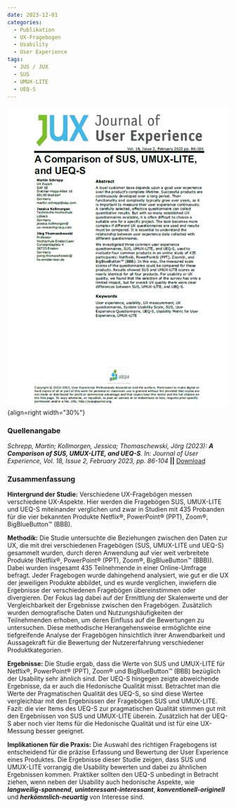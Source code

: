 ```yaml
---
date: 2023-12-01
categories:
  - Publikation
  - UX-Fragebogen
  - Usability
  - User Experience
tags:
  - JUS / JUX
  - SUS
  - UMUX-LITE
  - UEQ-S
---
```

![Artikel Vergleich SUS, UMUX-LITE, UEQ-S](assets/2023-article-comparison-sus-umux-lite-ueq-s.PNG){align=right width="30%"}

### Quellenangabe
*Schrepp, Martin; Kollmorgen, Jessica; Thomaschewski, Jörg (2023): __A Comparison of SUS, UMUX-LITE, and UEQ-S__. In: Journal of User Experience, Vol. 18, Issue 2, February 2023, pp. 86-104* **||** [Download](https://uxpajournal.org/sus-umux-lite-ueq-s/)

### Zusammenfassung

**Hintergrund der Studie:** Verschiedene UX-Fragebögen messen verschiedene UX-Aspekte. Hier werden die Fragebögen SUS, UMUX-LITE und UEQ-S miteinander verglichen und zwar in Studien mit 435 Probanden für die vier bekannten Produkte Netflix®, PowerPoint® (PPT), Zoom®, BigBlueButton™ (BBB).

<!-- more -->

**Methodik:**  Die Studie untersuchte die Beziehungen zwischen den Daten zur UX, die mit drei verschiedenen Fragebögen (SUS, UMUX-LITE und UEQ-S) gesammelt wurden, durch deren Anwendung auf vier weit verbreitete Produkte (Netflix®, PowerPoint® (PPT), Zoom®, BigBlueButton™ (BBB)). Dabei wurden insgesamt 435 Teilnehmende in einer Online-Umfrage befragt. Jeder Fragebogen wurde dahingehend analysiert, wie gut er die UX der jeweiligen Produkte abbildet, und es wurde verglichen, inwiefern die Ergebnisse der verschiedenen Fragebögen übereinstimmen oder divergieren. Der Fokus lag dabei auf der Ermittlung der Skalenwerte und der Vergleichbarkeit der Ergebnisse zwischen den Fragebögen. Zusätzlich wurden demografische Daten und Nutzungshäufigkeiten der Teilnehmenden erhoben, um deren Einfluss auf die Bewertungen zu untersuchen. Diese methodische Herangehensweise ermöglichte eine tiefgreifende Analyse der Fragebögen hinsichtlich ihrer Anwendbarkeit und Aussagekraft für die Bewertung der Nutzererfahrung verschiedener Produktkategorien.


**Ergebnisse:** Die Studie ergab, dass die Werte von SUS und UMUX-LITE für Netflix®, PowerPoint® (PPT), Zoom® und BigBlueButton™ (BBB) bezüglich der Usability sehr ähnlich sind. Der UEQ-S hingegen zeigte abweichende Ergebnisse, da er auch die Hedonische Qualität misst. Betrachtet man die Werte der Pragmatischen Qualität des UEQ-S, so sind diese Wertee vergleichbar mit den Ergebnissen der Fragebögen SUS und UMUX-LITE. Fazit: die vier Items des UEQ-S zur pragmatischen Qualität stimmen gut mit den Ergebnissen von SUS und UMUX-LITE überein. Zusätzlich hat der UEQ-S aber noch vier Items für die Hedonische Qualität und ist für eine UX-Messung besser geeignet.


**Implikationen für die Praxis:** Die Auswahl des richtigen Fragebogens ist entscheidend für die präzise Erfassung und Bewertung der User Experience eines Produktes. Die Ergebnisse dieser Studie zeigen, dass SUS und UMUX-LITE vorrangig die Usability bewerten und dabei zu ähnlichen Ergebnissen kommen. Praktiker sollten den UEQ-S unbedingt in Betracht ziehen, wenn neben der Usability auch hedonische Aspekte, wie  ***langweilig-spannend***, ***uninteressant-interessant***, ***konventionell-originell*** und ***herkömmlich-neuartig*** von Interesse sind. 
